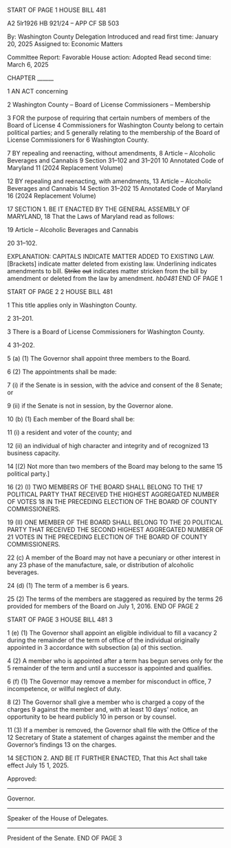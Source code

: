START OF PAGE 1
HOUSE BILL 481

A2 5lr1926
HB 921/24 – APP CF SB 503

By: Washington County Delegation
Introduced and read first time: January 20, 2025
Assigned to: Economic Matters

Committee Report: Favorable
House action: Adopted
Read second time: March 6, 2025

CHAPTER ______

1 AN ACT concerning

2 Washington County – Board of License Commissioners – Membership

3 FOR the purpose of requiring that certain numbers of members of the Board of License
4 Commissioners for Washington County belong to certain political parties; and
5 generally relating to the membership of the Board of License Commissioners for
6 Washington County.

7 BY repealing and reenacting, without amendments,
8 Article – Alcoholic Beverages and Cannabis
9 Section 31–102 and 31–201
10 Annotated Code of Maryland
11 (2024 Replacement Volume)

12 BY repealing and reenacting, with amendments,
13 Article – Alcoholic Beverages and Cannabis
14 Section 31–202
15 Annotated Code of Maryland
16 (2024 Replacement Volume)

17 SECTION 1. BE IT ENACTED BY THE GENERAL ASSEMBLY OF MARYLAND,
18 That the Laws of Maryland read as follows:

19 Article – Alcoholic Beverages and Cannabis

20 31–102.

EXPLANATION: CAPITALS INDICATE MATTER ADDED TO EXISTING LAW.
[Brackets] indicate matter deleted from existing law.
Underlining indicates amendments to bill.
~~Strike~~ ~~out~~ indicates matter stricken from the bill by amendment or deleted from the law by
amendment. *hb0481*
END OF PAGE 1

START OF PAGE 2
2 HOUSE BILL 481

1 This title applies only in Washington County.

2 31–201.

3 There is a Board of License Commissioners for Washington County.

4 31–202.

5 (a) (1) The Governor shall appoint three members to the Board.

6 (2) The appointments shall be made:

7 (i) if the Senate is in session, with the advice and consent of the
8 Senate; or

9 (ii) if the Senate is not in session, by the Governor alone.

10 (b) (1) Each member of the Board shall be:

11 (i) a resident and voter of the county; and

12 (ii) an individual of high character and integrity and of recognized
13 business capacity.

14 [(2) Not more than two members of the Board may belong to the same
15 political party.]

16 (2) (I) TWO MEMBERS OF THE BOARD SHALL BELONG TO THE
17 POLITICAL PARTY THAT RECEIVED THE HIGHEST AGGREGATED NUMBER OF VOTES
18 IN THE PRECEDING ELECTION OF THE BOARD OF COUNTY COMMISSIONERS.

19 (II) ONE MEMBER OF THE BOARD SHALL BELONG TO THE
20 POLITICAL PARTY THAT RECEIVED THE SECOND HIGHEST AGGREGATED NUMBER OF
21 VOTES IN THE PRECEDING ELECTION OF THE BOARD OF COUNTY COMMISSIONERS.

22 (c) A member of the Board may not have a pecuniary or other interest in any
23 phase of the manufacture, sale, or distribution of alcoholic beverages.

24 (d) (1) The term of a member is 6 years.

25 (2) The terms of the members are staggered as required by the terms
26 provided for members of the Board on July 1, 2016.
END OF PAGE 2

START OF PAGE 3
HOUSE BILL 481 3

1 (e) (1) The Governor shall appoint an eligible individual to fill a vacancy
2 during the remainder of the term of office of the individual originally appointed in
3 accordance with subsection (a) of this section.

4 (2) A member who is appointed after a term has begun serves only for the
5 remainder of the term and until a successor is appointed and qualifies.

6 (f) (1) The Governor may remove a member for misconduct in office,
7 incompetence, or willful neglect of duty.

8 (2) The Governor shall give a member who is charged a copy of the charges
9 against the member and, with at least 10 days’ notice, an opportunity to be heard publicly
10 in person or by counsel.

11 (3) If a member is removed, the Governor shall file with the Office of the
12 Secretary of State a statement of charges against the member and the Governor’s findings
13 on the charges.

14 SECTION 2. AND BE IT FURTHER ENACTED, That this Act shall take effect July
15 1, 2025.

Approved:

________________________________________________________________________________
Governor.

________________________________________________________________________________
Speaker of the House of Delegates.

________________________________________________________________________________
President of the Senate.
END OF PAGE 3